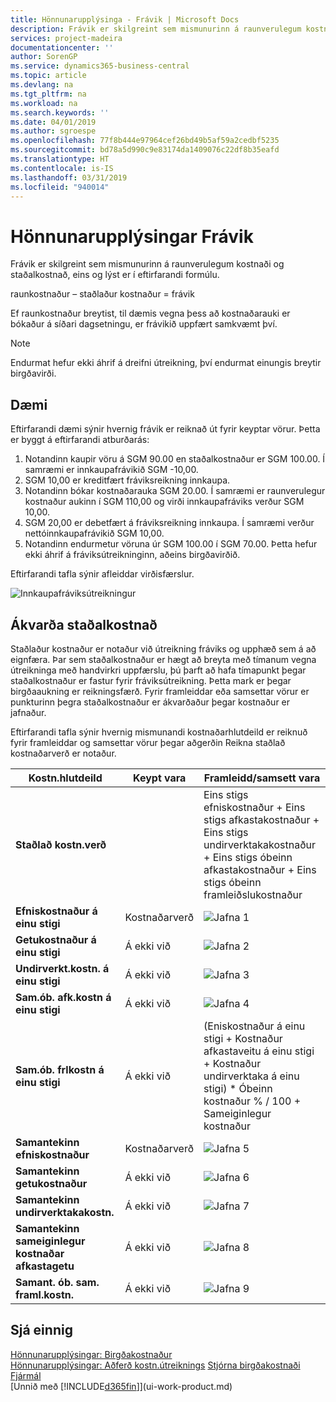 ```yaml
---
title: Hönnunarupplýsinga - Frávik | Microsoft Docs
description: Frávik er skilgreint sem mismunurinn á raunverulegum kostnaði og staðalkostnað, eins og lýst er í eftirfarandi formúlu.
services: project-madeira
documentationcenter: ''
author: SorenGP
ms.service: dynamics365-business-central
ms.topic: article
ms.devlang: na
ms.tgt_pltfrm: na
ms.workload: na
ms.search.keywords: ''
ms.date: 04/01/2019
ms.author: sgroespe
ms.openlocfilehash: 77f8b444e97964cef26bd49b5af59a2cedbf5235
ms.sourcegitcommit: bd78a5d990c9e83174da1409076c22df8b35eafd
ms.translationtype: HT
ms.contentlocale: is-IS
ms.lasthandoff: 03/31/2019
ms.locfileid: "940014"
---
```

# <a name="design-details-variance"></a>Hönnunarupplýsingar Frávik
Frávik er skilgreint sem mismunurinn á raunverulegum kostnaði og staðalkostnað, eins og lýst er í eftirfarandi formúlu.  

 raunkostnaður – staðlaður kostnaður = frávik  

 Ef raunkostnaður breytist, til dæmis vegna þess að kostnaðarauki er bókaður á síðari dagsetningu, er frávikið uppfært samkvæmt því.  

> [!NOTE]  
>  Endurmat hefur ekki áhrif á dreifni útreikning, því endurmat einungis breytir birgðavirði.  

## <a name="example"></a>Dæmi  
 Eftirfarandi dæmi sýnir hvernig frávik er reiknað út fyrir keyptar vörur. Þetta er byggt á eftirfarandi atburðarás:  

1.  Notandinn kaupir vöru á SGM 90.00 en staðalkostnaður er SGM 100.00. Í samræmi er innkaupafrávikið SGM -10,00.  
2.  SGM 10,00 er kreditfært fráviksreikning innkaupa.  
3.  Notandinn bókar kostnaðarauka SGM 20.00. Í samræmi er raunverulegur kostnaður aukinn í SGM 110,00 og virði innkaupafráviks verður SGM 10,00.  
4.  SGM 20,00 er debetfært á fráviksreikning innkaupa. Í samræmi verður nettóinnkaupafrávikið SGM 10,00.  
5.  Notandinn endurmetur vöruna úr SGM 100.00 í SGM 70.00. Þetta hefur ekki áhrif á fráviksútreikninginn, aðeins birgðavirðið.  

 Eftirfarandi tafla sýnir afleiddar virðisfærslur.  

 ![Innkaupafráviksútreikningur](media/design_details_inventory_costing_11_purchase_variance.png "Innkaupafráviksútreikningur")  

## <a name="determining-the-standard-cost"></a>Ákvarða staðalkostnað  
 Staðlaður kostnaður er notaður við útreikning fráviks og upphæð sem á að eignfæra. Þar sem staðalkostnaður er hægt að breyta með tímanum vegna útreikninga með handvirkri uppfærslu, þú þarft að hafa tímapunkt þegar staðalkostnaður er fastur fyrir fráviksútreikning. Þetta mark er þegar birgðaaukning er reikningsfærð. Fyrir framleiddar eða samsettar vörur er punkturinn þegra staðalkostnaður er ákvarðaður þegar kostnaður er jafnaður.  

 Eftirfarandi tafla sýnir hvernig mismunandi kostnaðarhlutdeild er reiknuð fyrir framleiddar og samsettar vörur þegar aðgerðin Reikna staðlað kostnaðarverð er notaður.  

|Kostn.hlutdeild|Keypt vara|Framleidd/samsett vara|  
|----------------|--------------------|------------------------------|  
|**Staðlað kostn.verð**||Eins stigs efniskostnaður + Eins stigs  afkastakostnaður + Eins stigs undirverktakakostnaður + Eins stigs óbeinn afkastakostnaður + Eins stigs óbeinn framleiðslukostnaður|  
|**Efniskostnaður á einu stigi**|Kostnaðarverð|![Jafna 1](media/design_details_inventory_costing_11_equation_1.png "Jafna 1")|  
|**Getukostnaður á einu stigi**|Á ekki við|![Jafna 2](media/design_details_inventory_costing_11_equation_2.png "Jafna 2")|  
|**Undirverkt.kostn. á einu stigi**|Á ekki við|![Jafna 3](media/design_details_inventory_costing_11_equation_3.png "Jafna 3")|  
|**Sam.ób. afk.kostn á einu stigi**|Á ekki við|![Jafna 4](media/design_details_inventory_costing_11_equation_4.png "Jafna 4")|  
|**Sam.ób. frlkostn á einu stigi**|Á ekki við|(Eniskostnaður á einu stigi + Kostnaður afkastaveitu á einu stigi + Kostnaður undirverktaka á einu stigi) * Óbeinn kostnaður % / 100 + Sameiginlegur kostnaður|  
|**Samantekinn efniskostnaður**|Kostnaðarverð|![Jafna 5](media/design_details_inventory_costing_11_equation_5.png "Jafna 5")|  
|**Samantekinn getukostnaður**|Á ekki við|![Jafna 6](media/design_details_inventory_costing_11_equation_6.png "Jafna 6")|  
|**Samantekinn undirverktakakostn.**|Á ekki við|![Jafna 7](media/design_details_inventory_costing_11_equation_7.png "Jafna 7")|  
|**Samantekinn sameiginlegur kostnaðar afkastagetu**|Á ekki við|![Jafna 8](media/design_details_inventory_costing_11_equation_8.png "Jafna 8")|  
|**Samant. ób. sam. framl.kostn.**|Á ekki við|![Jafna 9](media/design_details_inventory_costing_11_equation_9.png "Jafna 9")|  

## <a name="see-also"></a>Sjá einnig  
 [Hönnunarupplýsingar: Birgðakostnaður](design-details-inventory-costing.md)   
 [Hönnunarupplýsingar: Aðferð kostn.útreiknings](design-details-costing-methods.md) [Stjórna birgðakostnaði](finance-manage-inventory-costs.md)  
 [Fjármál](finance.md)  
 [Unnið með [!INCLUDE[d365fin](includes/d365fin_md.md)]](ui-work-product.md)
